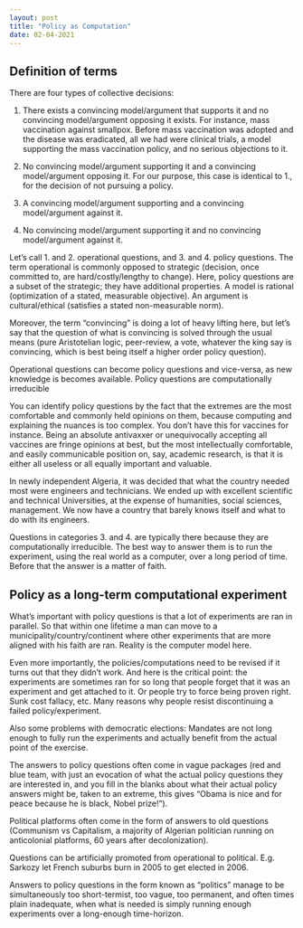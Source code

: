 ```yaml
---
layout: post
title: "Policy as Computation"
date: 02-04-2021
---
```

## Definition of terms

There are four types of collective decisions:

1. There exists a convincing model/argument that supports it and no convincing model/argument opposing it exists. For instance, mass vaccination against smallpox. Before mass vaccination was adopted and the disease was eradicated, all we had were clinical trials, a model supporting the mass vaccination policy, and no serious objections to it.

2. No convincing model/argument supporting it and a convincing model/argument opposing it. For our purpose, this case is identical to 1., for the decision of not pursuing a policy.

3. A convincing model/argument supporting and a convincing model/argument against it.

4. No convincing model/argument supporting it and no convincing model/argument against it.

Let’s call 1. and 2. operational questions, and 3. and 4. policy questions. The term operational is commonly opposed to strategic (decision, once committed to, are hard/costly/lengthy to change). Here, policy questions are a subset of the strategic; they have additional properties.
A model is rational (optimization of a stated, measurable objective). An argument is cultural/ethical (satisfies a stated non-measurable norm).

Moreover, the term “convincing” is doing a lot of heavy lifting here, but let’s say that the question of what is convincing is solved through the usual means (pure Aristotelian logic, peer-review, a vote, whatever the king say is convincing, which is best being itself a higher order policy question).

Operational questions can become policy questions and vice-versa, as new knowledge is becomes available.
Policy questions are computationally irreducible

You can identify policy questions by the fact that the extremes are the most comfortable and commonly held opinions on them, because computing and explaining the nuances is too complex. You don’t have this for vaccines for instance. Being an absolute antivaxxer or unequivocally accepting all vaccines are fringe opinions at best, but the most intellectually comfortable, and easily communicable position on, say, academic research, is that it is either all useless or all equally important and valuable. 

In newly independent Algeria, it was decided that what the country needed most were engineers and technicians. We ended up with excellent scientific and technical Universities, at the expense of humanities, social sciences, management. We now have a country that barely knows itself and what to do with its engineers.

Questions in categories 3. and 4. are typically there because they are computationally irreducible. The best way to answer them is to run the experiment, using the real world as a computer, over a long period of time. Before that the answer is a matter of faith.

## Policy as a long-term computational experiment

What’s important with policy questions is that a lot of experiments are ran in parallel. So that within one lifetime a man can move to a municipality/country/continent where other experiments that are more aligned with his faith are ran. Reality is the computer model here.

Even more importantly, the policies/computations need to be revised if it turns out that they didn’t work. And here is the critical point: the experiments are sometimes ran for so long that people forget that it was an experiment and get attached to it. Or people try to force being proven right. Sunk cost fallacy, etc. Many reasons why people resist discontinuing a failed policy/experiment.

Also some problems with democratic elections:
Mandates are not long enough to fully run the experiments and actually benefit from the actual point of the exercise.

The answers to policy questions often come in vague packages (red and blue team, with just an evocation of what the actual policy questions they are interested in, and you fill in the blanks about what their actual policy answers might be, taken to an extreme, this gives “Obama is nice and for peace because he is black, Nobel prize!”).

Political platforms often come in the form of answers to old questions (Communism vs Capitalism, a majority of Algerian politician running on anticolonial platforms, 60 years after decolonization).

Questions can be artificially promoted from operational to political. E.g. Sarkozy let French suburbs burn in 2005 to get elected in 2006.

Answers to policy questions in the form known as “politics” manage to be simultaneously too short-termist, too vague, too permanent, and often times plain inadequate, when what is needed is simply running enough experiments over a long-enough time-horizon.
